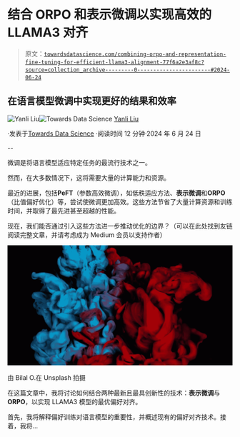 # 结合 ORPO 和表示微调以实现高效的 LLAMA3 对齐

> 原文：[`towardsdatascience.com/combining-orpo-and-representation-fine-tuning-for-efficient-llama3-alignment-77f6a2e3af8c?source=collection_archive---------0-----------------------#2024-06-24`](https://towardsdatascience.com/combining-orpo-and-representation-fine-tuning-for-efficient-llama3-alignment-77f6a2e3af8c?source=collection_archive---------0-----------------------#2024-06-24)

## 在语言模型微调中实现更好的结果和效率

[](https://medium.com/@yanli.liu?source=post_page---byline--77f6a2e3af8c--------------------------------)![Yanli Liu](https://medium.com/@yanli.liu?source=post_page---byline--77f6a2e3af8c--------------------------------)[](https://towardsdatascience.com/?source=post_page---byline--77f6a2e3af8c--------------------------------)![Towards Data Science](https://towardsdatascience.com/?source=post_page---byline--77f6a2e3af8c--------------------------------) [Yanli Liu](https://medium.com/@yanli.liu?source=post_page---byline--77f6a2e3af8c--------------------------------)

·发表于[Towards Data Science](https://towardsdatascience.com/?source=post_page---byline--77f6a2e3af8c--------------------------------) ·阅读时间 12 分钟·2024 年 6 月 24 日

--

微调是将语言模型适应特定任务的最流行技术之一。

然而，在大多数情况下，这将需要大量的计算能力和资源。

最近的进展，包括**PeFT**（参数高效微调），如低秩适应方法、**表示微调**和**ORPO**（比值偏好优化）等，尝试使微调更加高效。这些方法节省了大量计算资源和训练时间，并取得了最先进甚至超越的性能。

现在，我们能否通过引入这些方法进一步推动优化的边界？（可以在此处找到友链阅读完整文章，并请考虑成为 Medium 会员以支持作者）

![](img/0c8a6edb31b1c10256f49c7430e99be4.png)

由 Bilal O.在 Unsplash 拍摄

在这篇文章中，我将讨论如何结合两种最新且最具创新性的技术：**表示微调**与**ORPO**，以实现 LLAMA3 模型的最优偏好对齐。

首先，我将解释偏好训练对语言模型的重要性，并概述现有的偏好对齐技术。接着，我将…
